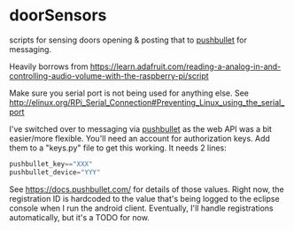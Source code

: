 doorSensors
===========

scripts for sensing doors opening &amp; posting that to [pushbullet](https://www.pushbullet.com/) for messaging.

Heavily borrows from https://learn.adafruit.com/reading-a-analog-in-and-controlling-audio-volume-with-the-raspberry-pi/script

Make sure you serial port is not being used for anything else.  See http://elinux.org/RPi_Serial_Connection#Preventing_Linux_using_the_serial_port

I've switched over to messaging via [pushbullet](https://www.pushbullet.com/) as the web API was a bit easier/more flexible.  You'll need an account for authorization keys.  Add them to a "keys.py" file to get this working.  It needs 2 lines:

```python
pushbullet_key=="XXX"
pushbullet_device="YYY"
```

See https://docs.pushbullet.com/ for details of those values.  Right now, the registration ID is hardcoded to the value that's being logged to the eclipse console when I run the android client.  Eventually, I'll handle registrations automatically, but it's a TODO for now.
